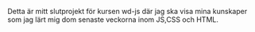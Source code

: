 Detta är mitt slutprojekt för kursen wd-js där jag ska visa mina kunskaper som jag lärt mig dom senaste veckorna inom JS,CSS och HTML.